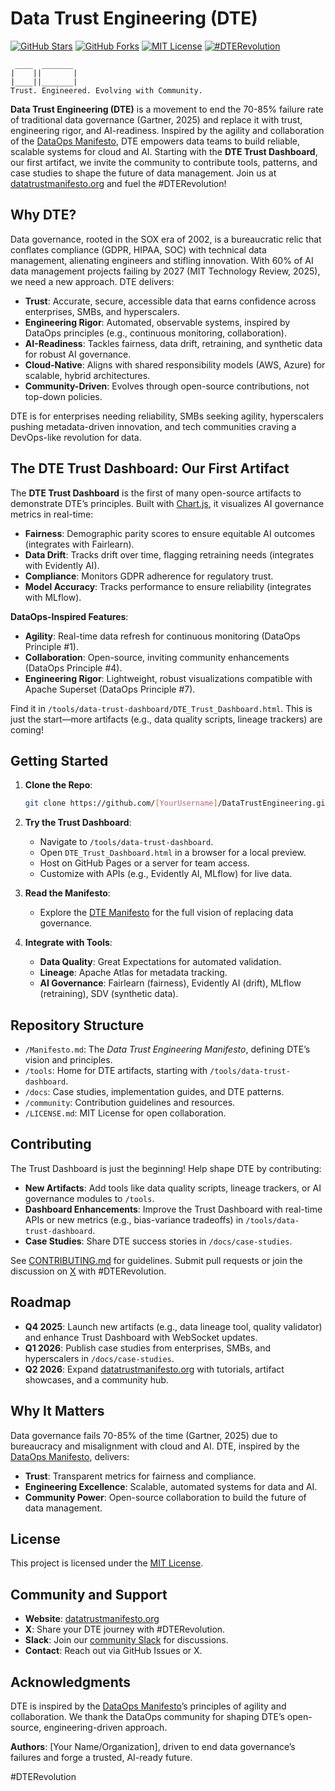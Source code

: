 # Data Trust Engineering (DTE)

[![GitHub Stars](https://img.shields.io/github/stars/[YourUsername]/DataTrustEngineering)](https://github.com/[YourUsername]/DataTrustEngineering/stargazers)
[![GitHub Forks](https://img.shields.io/github/forks/[YourUsername]/DataTrustEngineering)](https://github.com/[YourUsername]/DataTrustEngineering/network)
[![MIT License](https://img.shields.io/badge/License-MIT-blue.svg)](/LICENSE.md)
[![#DTERevolution](https://img.shields.io/badge/Join-%23DTERevolution-brightgreen)](https://x.com/hashtag/DTERevolution)

```
 ____  _______
|    ||       | 
|____||_______|
Trust. Engineered. Evolving with Community.
```

**Data Trust Engineering (DTE)** is a movement to end the 70-85% failure rate of traditional data governance (Gartner, 2025) and replace it with trust, engineering rigor, and AI-readiness. Inspired by the agility and collaboration of the [DataOps Manifesto](https://dataopsmanifesto.org), DTE empowers data teams to build reliable, scalable systems for cloud and AI. Starting with the **DTE Trust Dashboard**, our first artifact, we invite the community to contribute tools, patterns, and case studies to shape the future of data management. Join us at [datatrustmanifesto.org](https://datatrustmanifesto.org) and fuel the #DTERevolution!

## Why DTE?

Data governance, rooted in the SOX era of 2002, is a bureaucratic relic that conflates compliance (GDPR, HIPAA, SOC) with technical data management, alienating engineers and stifling innovation. With 60% of AI data management projects failing by 2027 (MIT Technology Review, 2025), we need a new approach. DTE delivers:
- **Trust**: Accurate, secure, accessible data that earns confidence across enterprises, SMBs, and hyperscalers.
- **Engineering Rigor**: Automated, observable systems, inspired by DataOps principles (e.g., continuous monitoring, collaboration).
- **AI-Readiness**: Tackles fairness, data drift, retraining, and synthetic data for robust AI governance.
- **Cloud-Native**: Aligns with shared responsibility models (AWS, Azure) for scalable, hybrid architectures.
- **Community-Driven**: Evolves through open-source contributions, not top-down policies.

DTE is for enterprises needing reliability, SMBs seeking agility, hyperscalers pushing metadata-driven innovation, and tech communities craving a DevOps-like revolution for data.

## The DTE Trust Dashboard: Our First Artifact

The **DTE Trust Dashboard** is the first of many open-source artifacts to demonstrate DTE’s principles. Built with [Chart.js](https://www.chartjs.org), it visualizes AI governance metrics in real-time:
- **Fairness**: Demographic parity scores to ensure equitable AI outcomes (integrates with Fairlearn).
- **Data Drift**: Tracks drift over time, flagging retraining needs (integrates with Evidently AI).
- **Compliance**: Monitors GDPR adherence for regulatory trust.
- **Model Accuracy**: Tracks performance to ensure reliability (integrates with MLflow).

**DataOps-Inspired Features**:
- **Agility**: Real-time data refresh for continuous monitoring (DataOps Principle #1).
- **Collaboration**: Open-source, inviting community enhancements (DataOps Principle #4).
- **Engineering Rigor**: Lightweight, robust visualizations compatible with Apache Superset (DataOps Principle #7).

Find it in `/tools/data-trust-dashboard/DTE_Trust_Dashboard.html`. This is just the start—more artifacts (e.g., data quality scripts, lineage trackers) are coming!

## Getting Started

1. **Clone the Repo**:
   ```bash
   git clone https://github.com/[YourUsername]/DataTrustEngineering.git
   ```

2. **Try the Trust Dashboard**:
   - Navigate to `/tools/data-trust-dashboard`.
   - Open `DTE_Trust_Dashboard.html` in a browser for a local preview.
   - Host on GitHub Pages or a server for team access.
   - Customize with APIs (e.g., Evidently AI, MLflow) for live data.

3. **Read the Manifesto**:
   - Explore the [DTE Manifesto](/Manifesto.md) for the full vision of replacing data governance.

4. **Integrate with Tools**:
   - **Data Quality**: Great Expectations for automated validation.
   - **Lineage**: Apache Atlas for metadata tracking.
   - **AI Governance**: Fairlearn (fairness), Evidently AI (drift), MLflow (retraining), SDV (synthetic data).

## Repository Structure

- `/Manifesto.md`: The *Data Trust Engineering Manifesto*, defining DTE’s vision and principles.
- `/tools`: Home for DTE artifacts, starting with `/tools/data-trust-dashboard`.
- `/docs`: Case studies, implementation guides, and DTE patterns.
- `/community`: Contribution guidelines and resources.
- `/LICENSE.md`: MIT License for open collaboration.

## Contributing

The Trust Dashboard is just the beginning! Help shape DTE by contributing:
- **New Artifacts**: Add tools like data quality scripts, lineage trackers, or AI governance modules to `/tools`.
- **Dashboard Enhancements**: Improve the Trust Dashboard with real-time APIs or new metrics (e.g., bias-variance tradeoffs) in `/tools/data-trust-dashboard`.
- **Case Studies**: Share DTE success stories in `/docs/case-studies`.

See [CONTRIBUTING.md](/community/CONTRIBUTING.md) for guidelines. Submit pull requests or join the discussion on [X](https://x.com) with #DTERevolution.

## Roadmap

- **Q4 2025**: Launch new artifacts (e.g., data lineage tool, quality validator) and enhance Trust Dashboard with WebSocket updates.
- **Q1 2026**: Publish case studies from enterprises, SMBs, and hyperscalers in `/docs/case-studies`.
- **Q2 2026**: Expand [datatrustmanifesto.org](https://datatrustmanifesto.org) with tutorials, artifact showcases, and a community hub.

## Why It Matters

Data governance fails 70-85% of the time (Gartner, 2025) due to bureaucracy and misalignment with cloud and AI. DTE, inspired by the [DataOps Manifesto](https://dataopsmanifesto.org), delivers:
- **Trust**: Transparent metrics for fairness and compliance.
- **Engineering Excellence**: Scalable, automated systems for data and AI.
- **Community Power**: Open-source collaboration to build the future of data management.

## License

This project is licensed under the [MIT License](/LICENSE.md).

## Community and Support

- **Website**: [datatrustmanifesto.org](https://datatrustmanifesto.org)
- **X**: Share your DTE journey with #DTERevolution.
- **Slack**: Join our [community Slack](#) for discussions.
- **Contact**: Reach out via GitHub Issues or X.

## Acknowledgments

DTE is inspired by the [DataOps Manifesto](https://dataopsmanifesto.org)’s principles of agility and collaboration. We thank the DataOps community for shaping DTE’s open-source, engineering-driven approach.

**Authors**: [Your Name/Organization], driven to end data governance’s failures and forge a trusted, AI-ready future.

#DTERevolution
